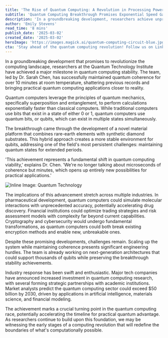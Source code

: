 ```yaml
---
title: 'The Rise of Quantum Computing: A Revolution in Processing Power'
subtitle: 'Quantum Computing Breakthrough Promises Exponential Speed Gains'
description: 'In a groundbreaking development, researchers achieve unprecedented quantum coherence duration at room temperature, marking a significant breakthrough in quantum computing development. This advancement promises to revolutionize multiple industries through exponentially faster processing capabilities.'
author: 'Emily Stevens'
read_time: '8 mins'
publish_date: '2025-03-02'
created_date: '2025-03-02'
heroImage: 'https://images.magick.ai/quantum-computing-circuit-blue.jpg'
cta: 'Stay ahead of the quantum computing revolution! Follow us on LinkedIn for exclusive insights into groundbreaking technological developments that are shaping our future.'
---
```


In a groundbreaking development that promises to revolutionize the computing landscape, researchers at the Quantum Technology Institute have achieved a major milestone in quantum computing stability. The team, led by Dr. Sarah Chen, has successfully maintained quantum coherence for over 10 minutes at room temperature, shattering previous records and bringing practical quantum computing applications closer to reality.

Quantum computers leverage the principles of quantum mechanics, specifically superposition and entanglement, to perform calculations exponentially faster than classical computers. While traditional computers use bits that exist in a state of either 0 or 1, quantum computers use quantum bits, or qubits, which can exist in multiple states simultaneously.

The breakthrough came through the development of a novel material platform that combines rare-earth elements with synthetic diamond substrates. This hybrid approach creates a more stable environment for qubits, addressing one of the field's most persistent challenges: maintaining quantum states for extended periods.

'This achievement represents a fundamental shift in quantum computing viability,' explains Dr. Chen. 'We're no longer talking about microseconds of coherence but minutes, which opens up entirely new possibilities for practical applications.'

![Inline Image: Quantum Technology](https://i.magick.ai/EXAMPLE_INLINE_IMAGE/quantum_technology.jpg)

The implications of this advancement stretch across multiple industries. In pharmaceutical development, quantum computers could simulate molecular interactions with unprecedented accuracy, potentially accelerating drug discovery. Financial institutions could optimize trading strategies and risk assessment models with complexity far beyond current capabilities. Cryptography and cybersecurity would undergo fundamental transformations, as quantum computers could both break existing encryption methods and enable new, unbreakable ones.

Despite these promising developments, challenges remain. Scaling up the system while maintaining coherence presents significant engineering hurdles. The team is already working on next-generation architectures that could support thousands of qubits while preserving the breakthrough stability achievements.

Industry response has been swift and enthusiastic. Major tech companies have announced increased investment in quantum computing research, with several forming strategic partnerships with academic institutions. Market analysts predict the quantum computing sector could exceed $50 billion by 2030, driven by applications in artificial intelligence, materials science, and financial modeling.

The achievement marks a crucial turning point in the quantum computing race, potentially accelerating the timeline for practical quantum advantage. As researchers continue to build upon this foundation, we may be witnessing the early stages of a computing revolution that will redefine the boundaries of what's computationally possible.